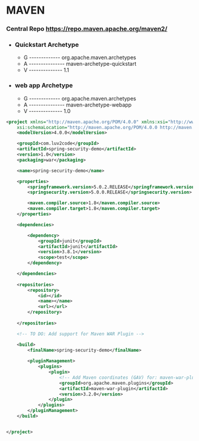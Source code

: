 # MAVEN

### Central Repo  https://repo.maven.apache.org/maven2/

- ### Quickstart Archetype

  - G  -------------  org.apache.maven.archetypes
  - A --------------- maven-archetype-quickstart
  - V -------------- 1.1

- ### web app Archetype

  - G  -------------  org.apache.maven.archetypes
  - A --------------- maven-archetype-webapp
  - V -------------- 1.0



```xml
<project xmlns="http://maven.apache.org/POM/4.0.0" xmlns:xsi="http://www.w3.org/2001/XMLSchema-instance"
	xsi:schemaLocation="http://maven.apache.org/POM/4.0.0 http://maven.apache.org/xsd/maven-4.0.0.xsd">
	<modelVersion>4.0.0</modelVersion>

	<groupId>com.luv2code</groupId>
	<artifactId>spring-security-demo</artifactId>
	<version>1.0</version>
	<packaging>war</packaging>

	<name>spring-security-demo</name>

	<properties>
		<springframework.version>5.0.2.RELEASE</springframework.version>
		<springsecurity.version>5.0.0.RELEASE</springsecurity.version>

		<maven.compiler.source>1.8</maven.compiler.source>
		<maven.compiler.target>1.8</maven.compiler.target>
	</properties>

	<dependencies>

		<dependency>
			<groupId>junit</groupId>
			<artifactId>junit</artifactId>
			<version>3.8.1</version>
			<scope>test</scope>
		</dependency>

	</dependencies>
    
    <repositories>
    	<repository>
        	<id></id>
            <name></name>
            <url></url>
        </repository>
    
    </repositories>

	<!-- TO DO: Add support for Maven WAR Plugin -->

	<build>
		<finalName>spring-security-demo</finalName>
	
		<pluginManagement>
			<plugins>
				<plugin>
					<!-- Add Maven coordinates (GAV) for: maven-war-plugin -->
				    <groupId>org.apache.maven.plugins</groupId>
				    <artifactId>maven-war-plugin</artifactId>
				    <version>3.2.0</version>					
				</plugin>						
			</plugins>
		</pluginManagement>
	</build>


</project>

```

